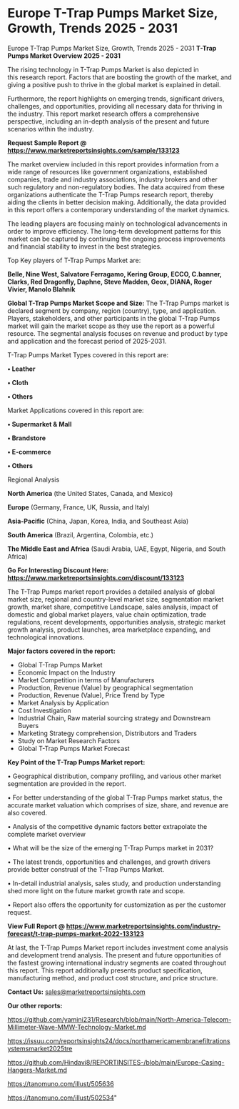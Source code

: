 # Europe T-Trap Pumps Market Size, Growth, Trends 2025 - 2031
Europe T-Trap Pumps Market Size, Growth, Trends 2025 - 2031
<Strong> T-Trap Pumps Market Overview 2025 - 2031</strong>

The rising technology in T-Trap Pumps Market is also depicted in this research report. Factors that are boosting the growth of the market, and giving a positive push to thrive in the global market is explained in detail.

Furthermore, the report highlights on emerging trends, significant drivers, challenges, and opportunities, providing all necessary data for thriving in the industry. This report market research offers a comprehensive perspective, including an in-depth analysis of the present and future scenarios within the industry.

<strong>Request Sample Report @ <a href=https://www.marketreportsinsights.com/sample/133123>https://www.marketreportsinsights.com/sample/133123</a></strong>

The market overview included in this report provides information from a wide range of resources like government organizations, established companies, trade and industry associations, industry brokers and other such regulatory and non-regulatory bodies. The data acquired from these organizations authenticate the T-Trap Pumps research report, thereby aiding the clients in better decision making. Additionally, the data provided in this report offers a contemporary understanding of the market dynamics.

The leading players are focusing mainly on technological advancements in order to improve efficiency. The long-term development patterns for this market can be captured by continuing the ongoing process improvements and financial stability to invest in the best strategies.

Top Key players of T-Trap Pumps Market are:

<strong>Belle, Nine West, Salvatore Ferragamo, Kering Group, ECCO, C.banner, Clarks, Red Dragonfly, Daphne, Steve Madden, Geox, DIANA, Roger Vivier, Manolo Blahnik</strong>

<strong><b>Global T-Trap Pumps Market Scope and Size:</b></strong>
The T-Trap Pumps market is declared segment by company, region (country), type, and application. Players, stakeholders, and other participants in the global T-Trap Pumps market will gain the market scope as they use the report as a powerful resource. The segmental analysis focuses on revenue and product by type and application and the forecast period of 2025-2031.

T-Trap Pumps Market Types covered in this report are:

<strong>• Leather

• Cloth

• Others</strong>

Market Applications covered in this report are:

<strong>• Supermarket & Mall

• Brandstore

• E-commerce

• Others</strong> 

Regional Analysis

<strong>North America</strong> (the United States, Canada, and Mexico)

<strong>Europe</strong> (Germany, France, UK, Russia, and Italy)

<strong>Asia-Pacific</strong> (China, Japan, Korea, India, and Southeast Asia)

<strong>South America</strong> (Brazil, Argentina, Colombia, etc.)

<strong>The Middle East and Africa</strong> (Saudi Arabia, UAE, Egypt, Nigeria, and South Africa)

<strong>Go For Interesting Discount Here: <a href=https://www.marketreportsinsights.com/discount/133123>https://www.marketreportsinsights.com/discount/133123</a></strong>

The T-Trap Pumps market report provides a detailed analysis of global market size, regional and country-level market size, segmentation market growth, market share, competitive Landscape, sales analysis, impact of domestic and global market players, value chain optimization, trade regulations, recent developments, opportunities analysis, strategic market growth analysis, product launches, area marketplace expanding, and technological innovations.

<strong><b>Major factors covered in the report:</b></strong>
<ul>
  <li>Global T-Trap Pumps Market </li>
  <li>Economic Impact on the Industry</li>
  <li>Market Competition in terms of Manufacturers</li>
  <li>Production, Revenue (Value) by geographical segmentation</li>
  <li>Production, Revenue (Value), Price Trend by Type</li>
  <li>Market Analysis by Application</li>
  <li>Cost Investigation</li>
  <li>Industrial Chain, Raw material sourcing strategy and Downstream Buyers</li>
  <li>Marketing Strategy comprehension, Distributors and Traders</li>
  <li>Study on Market Research Factors</li>
  <li>Global T-Trap Pumps Market Forecast</li>
</ul>

<strong><b>Key Point of the T-Trap Pumps Market report:</b></strong>

• Geographical distribution, company profiling, and various other market segmentation are provided in the report.

• For better understanding of the global T-Trap Pumps market status, the accurate market valuation which comprises of size, share, and revenue are also covered.

• Analysis of the competitive dynamic factors better extrapolate the complete market overview

• What will be the size of the emerging T-Trap Pumps market in 2031?

• The latest trends, opportunities and challenges, and growth drivers provide better construal of the T-Trap Pumps Market.

• In-detail industrial analysis, sales study, and production understanding shed more light on the future market growth rate and scope.

• Report also offers the opportunity for customization as per the customer request.

<strong><b>View Full Report @ <a href=https://www.marketreportsinsights.com/industry-forecast/t-trap-pumps-market-2022-133123>https://www.marketreportsinsights.com/industry-forecast/t-trap-pumps-market-2022-133123</a></b></strong>


At last, the T-Trap Pumps Market report includes investment come analysis and development trend analysis. The present and future opportunities of the fastest growing international industry segments are coated throughout this report. This report additionally presents product specification, manufacturing method, and product cost structure, and price structure.

<strong>Contact Us:</strong>
sales@marketreportsinsights.com

<strong>Our other reports:</strong>

<a href=https://github.com/yamini231/Research/blob/main/North-America-Telecom-Millimeter-Wave-MMW-Technology-Market.md>https://github.com/yamini231/Research/blob/main/North-America-Telecom-Millimeter-Wave-MMW-Technology-Market.md</a>

<a href=https://issuu.com/reportsinsights24/docs/northamericamembranefiltrationsystemsmarket2025tre>https://issuu.com/reportsinsights24/docs/northamericamembranefiltrationsystemsmarket2025tre</a>

<a href=https://github.com/Hindavi8/REPORTINSITES-/blob/main/Europe-Casing-Hangers-Market.md>https://github.com/Hindavi8/REPORTINSITES-/blob/main/Europe-Casing-Hangers-Market.md</a>

<a href=https://tanomuno.com/illust/505636>https://tanomuno.com/illust/505636</a>

<a href=https://tanomuno.com/illust/502534>https://tanomuno.com/illust/502534</a>"
